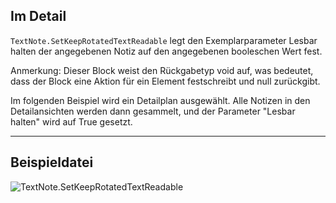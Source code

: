 ## Im Detail
`TextNote.SetKeepRotatedTextReadable` legt den Exemplarparameter Lesbar halten der angegebenen Notiz auf den angegebenen booleschen Wert fest.

Anmerkung: Dieser Block weist den Rückgabetyp void auf, was bedeutet, dass der Block eine Aktion für ein Element festschreibt und null zurückgibt.

Im folgenden Beispiel wird ein Detailplan ausgewählt. Alle Notizen in den Detailansichten werden dann gesammelt, und der Parameter "Lesbar halten" wird auf True gesetzt.
___
## Beispieldatei

![TextNote.SetKeepRotatedTextReadable](./Revit.Elements.TextNote.SetKeepRotatedTextReadable_img.jpg)
